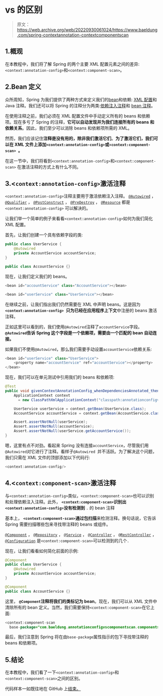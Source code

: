# <annotation-config>vs <component-scan>的区别</component-scan></annotation-config>

> 原文：<https://web.archive.org/web/20220930061024/https://www.baeldung.com/spring-contextannotation-contextcomponentscan>

## 1.概观

在本教程中，我们将了解 Spring 的两个主要 XML 配置元素之间的差异:`<context:annotation-config>`和`<context:component-scan>`。

## 2.Bean 定义

众所周知，Spring 为我们提供了两种方式来定义我们的[bean](/web/20220629004916/https://www.baeldung.com/spring-bean)和依赖: [XML 配置](/web/20220629004916/https://www.baeldung.com/spring-xml-injection)和 Java 注释。我们还可以将 Spring 的注释分为两类:[依赖注入注释](/web/20220629004916/https://www.baeldung.com/spring-core-annotations)和 [bean 注释](/web/20220629004916/https://www.baeldung.com/spring-core-annotations)。

在使用注释之前，我们必须在 XML 配置文件中手动定义所有的 beans 和依赖项。现在多亏了 Spring 的注释，**它可以自动发现并为我们连接所有的 beans 和依赖关系**。因此，我们至少可以消除 beans 和依赖项所需的 XML。

然而，我们应该记住**注释是没有用的，除非我们激活它们**。**为了激活它们，我们可以在 XML 文件上添加`<context:annotation-config>`或`<context:component-scan> `。**

在这一节中，我们将看到`<context:annotation-config>`和`<context:component-scan>` 在激活注释的方式上有什么不同。

## 3.<`context:annotation-config>`激活注释

`<context:annotation-config>`注释主要用于激活依赖注入注释。 [`@Autowired`](/web/20220629004916/https://www.baeldung.com/spring-autowire) ， [`@Qualifier`](/web/20220629004916/https://www.baeldung.com/spring-core-annotations) ， [`@PostConstruct`](/web/20220629004916/https://www.baeldung.com/spring-postconstruct-predestroy) ， [`@PreDestroy`](/web/20220629004916/https://www.baeldung.com/spring-postconstruct-predestroy) ， [`@Resource`](/web/20220629004916/https://www.baeldung.com/spring-annotations-resource-inject-autowire) 都是`<context:annotation-config>` 可以解决的。

让我们举一个简单的例子来看看`<context:annotation-config>`如何为我们简化 XML 配置。

首先，让我们创建一个具有依赖字段的类:

```java
public class UserService {
    @Autowired
    private AccountService accountService;
}
```

```java
public class AccountService {}
```

现在，让我们定义我们的 beans。

```java
<bean id="accountService" class="AccountService"></bean>

<bean id="userService" class="UserService"></bean>
```

在继续之前，让我们指出我们仍然需要在 XML 中声明 beans。这是因为 **`<context:annotation-config> `只为已经在应用程序上下文**中注册的 beans 激活注释。

正如这里可以看到的，我们使用`@Autowired`注释了`accountService`字段。 **`@Autowired`告诉 Spring 这个字段是一个依赖项，需要由一个匹配的 bean 自动连接。**

如果我们不使用`@Autowired`，那么我们需要手动设置`accountService`依赖关系:

```java
<bean id="userService" class="UserService">
    <property name="accountService" ref="accountService"></property>
</bean>
```

现在，我们可以在单元测试中引用我们的 beans 和依赖项:

```java
@Test
public void givenContextAnnotationConfig_whenDependenciesAnnotated_thenNoXMLNeeded() {
    ApplicationContext context
      = new ClassPathXmlApplicationContext("classpath:annotationconfigvscomponentscan-beans.xml");

    UserService userService = context.getBean(UserService.class);
    AccountService accountService = context.getBean(AccountService.class);

    Assert.assertNotNull(userService);
    Assert.assertNotNull(accountService);
    Assert.assertNotNull(userService.getAccountService());
}
```

嗯，这里有点不对劲。看起来 Spring 没有连接`accountService`，尽管我们用`@Autowired`对它进行了注释。看样子`@Autowired `并不活跃。为了解决这个问题，我们只需在 XML 文件的顶部添加以下代码行:

```java
<context:annotation-config/>
```

## 4.<`context:component-scan>`激活注释

与`<context:annotation-config>`类似，`<context:component-scan>`也可以识别和处理依赖注入注释。此外， **`<context:component-scan>`识别出`<context:annotation-config>`没有检测到** `.` 的 bean 注释

基本上， **`<context:component-scan>`通过包扫描**来检测注释。换句话说，它告诉 Spring 需要扫描哪些包来寻找带注释的 beans 或组件。

[`@Component`](/web/20220629004916/https://www.baeldung.com/spring-component-repository-service) ， [`@Repository`](/web/20220629004916/https://www.baeldung.com/spring-component-repository-service) ， [`@Service`](/web/20220629004916/https://www.baeldung.com/spring-component-repository-service) ， [`@Controller`](/web/20220629004916/https://www.baeldung.com/spring-controller-vs-restcontroller) ， [`@RestController`](/web/20220629004916/https://www.baeldung.com/spring-controller-vs-restcontroller) ， [`@Configuration`](/web/20220629004916/https://www.baeldung.com/spring-mvc-tutorial) 是`<context:component-scan>`可以检测到的几个`.`

现在，让我们看看如何简化前面的示例:

```java
@Component
public class UserService {
    @Autowired
    private AccountService accountService;
} 
```

```java
@Component
public class AccountService {}
```

这里， **`@Component`注释将我们的类标记为 bean**。现在，我们可以从 XML 文件中清除所有的 bean 定义。当然，我们需要保持`<context:component-scan>`在它上面:

```java
<context:component-scan
  base-package="com.baeldung.annotationconfigvscomponentscan.components" />
```

最后，我们注意到 Spring 将在由`base-package`属性指示的包下寻找带注释的 beans 和依赖项。

## 5.结论

在本教程中，我们看了一下`<context:annotation-config>`和`<context:component-scan>`之间的区别。

代码样本一如既往地在 GitHub 上[结束。](https://web.archive.org/web/20220629004916/https://github.com/eugenp/tutorials/tree/master/spring-5)